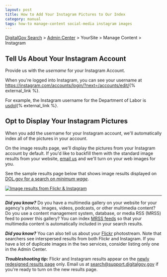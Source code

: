```yaml
---
layout: post
title: How to Add Your Instagram Pictures to Our Index
category: manual
tags: how-to manage-content social-media instagram images
---
```

[DigitalGov Search](/index.html) > [Admin Center](https://search.usa.gov/sites/) > YourSite > Manage Content > Instagram

## Tell Us About Your Instagram Account

Provide us with the *username* for your Instagram Account.

When you're logged into Instagram, you can see your username at <https://instagram.com/accounts/login/?next=/accounts/edit/>{% external_link %}.

For example, the Instagram username for the Department of Labor is [usdol](http://instagram.com/usdol){% external_link %}.

## Opt to Display Your Instagram Pictures

When you add the username for your Instagram account, we'll automatically index all of the pictures in your account.

On the image results page, we'll display the pictures from your Instagram account by default. If you'd like to backfill them with the standard image results from your website, [email us](mailto:search@support.digitalgov.gov) and we'll turn on your web images for you.

See the sample results page below that shows image results displayed on [DOL.gov for a search on *minimum wage*](http://search.usa.gov/search/images?affiliate=u.s.departmentoflabor&query=minimum+wage).

[![Image results from Flickr & Instagram](https://9fddeb862c037f6d2190-f1564c64756a8cfee25b6b19953b1d23.ssl.cf2.rackcdn.com/social-media-instagram.png "Image results from Flickr & Instagram")](http://search.usa.gov/search/images?affiliate=u.s.departmentoflabor&query=minimum+wage)

---

***Did you know?*** Do you have a multimedia gallery on your website for your agency's photos, images, videos, podcasts, or other multimedia content? Do you use a content management system, database, or media RSS (MRSS) feed to power this gallery? You can index [MRSS feeds](/manual/rss.html) so that your multimedia content is automatically included in your search results.

***Did you know?*** You can also tell us about your [Flickr](/manual/flickr.html) photostream. Note that searchers see interspersed results from both Flickr and Instagram. If you have a lot of duplicate images in the two services, consider listing only one in the Admin Center.

***Troubleshooting tip:*** Flickr and Instagram results appear on the [newly redesigned results page](/blog/serp-redesign.html) only. Email us at <search@support.digitalgov.gov> if you're ready to turn on the new results page.